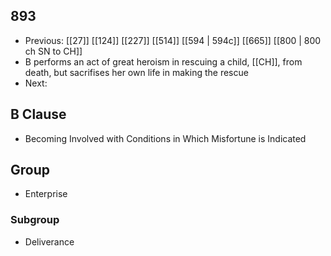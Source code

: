 ## 893
- Previous: [[27]] [[124]] [[227]] [[514]] [[594 | 594c]] [[665]] [[800 | 800 ch SN to CH]] 
- B performs an act of great heroism in rescuing a child, [[CH]], from death, but sacrifises her own life in making the rescue
- Next: 

## B Clause
- Becoming Involved with Conditions in Which Misfortune is Indicated

## Group
- Enterprise

### Subgroup
- Deliverance

